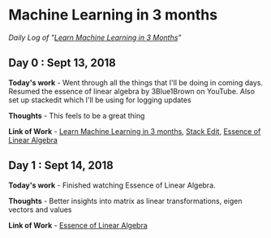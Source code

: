 # Machine Learning in 3 months

*Daily Log of "[Learn Machine Learning in 3 Months](https://www.youtube.com/watch?v=Cr6VqTRO1v0&feature=youtu.be)"*

## Day 0 : Sept 13, 2018
**Today's work** - Went through all the things that I'll be doing in coming days. Resumed the essence of linear algebra by 3Blue1Brown on YouTube.  Also set up stackedit which I'll be using for logging updates

**Thoughts** - This feels to be a great thing

**Link of Work** - [Learn Machine Learning in 3 months](https://www.youtube.com/watch?v=Cr6VqTRO1v0&feature=youtu.be), [Stack Edit](https://stackedit.io/), [Essence of Linear Algebra](https://www.youtube.com/watch?v=Ip3X9LOh2dk&list=PLZHQObOWTQDPD3MizzM2xVFitgF8hE_ab&index=6)

## Day 1 : Sept 14, 2018
**Today's work** - Finished watching Essence of Linear Algebra. 

**Thoughts** - Better insights into matrix as linear transformations, eigen vectors and values

**Link of Work** - [Essence of Linear Algebra](https://www.youtube.com/watch?v=TgKwz5Ikpc8&index=14&list=PLZHQObOWTQDPD3MizzM2xVFitgF8hE_ab)
<!--stackedit_data:
eyJoaXN0b3J5IjpbOTM2ODgyNTk0LC05NzA4MTgyNzAsLTc2OD
MwODIzOSw4Nzc3NTE1NTZdfQ==
-->